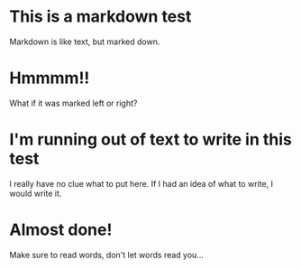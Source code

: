 # This is a markdown test

Markdown is like text, but marked down.

# Hmmmm!!

What if it was marked left or right?

# I'm running out of text to write in this test

I really have no clue what to put here. If I had an idea of what to write, I would write it.

# Almost done!

Make sure to read words, don't let words read you... 